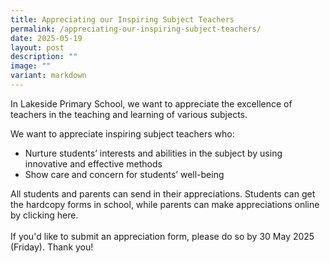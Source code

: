 ```yaml
---
title: Appreciating our Inspiring Subject Teachers
permalink: /appreciating-our-inspiring-subject-teachers/
date: 2025-05-19
layout: post
description: ""
image: ""
variant: markdown
---
```

In Lakeside Primary School, we want to appreciate the excellence of teachers in the teaching and learning of various subjects.

We want to appreciate inspiring subject teachers who:
<ul><li>Nurture students’ interests and abilities in the subject by using innovative and effective methods</li>
<li>Show care and concern for students’ well-being</li></ul>

All students and parents can send in their appreciations. Students can get the hardcopy forms in school, while parents can make appreciations online by clicking here.
<br><br>
If you'd like to submit an appreciation form, please do so by 30 May 2025 (Friday). Thank you!